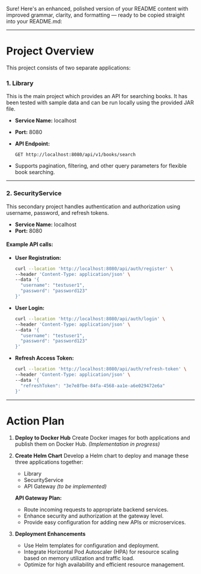 Sure! Here's an enhanced, polished version of your README content with improved grammar, clarity, and formatting — ready to be copied straight into your README.md:

---

# Project Overview

This project consists of two separate applications:

### 1. Library

This is the main project which provides an API for searching books. It has been tested with sample data and can be run locally using the provided JAR file.

* **Service Name:** localhost
* **Port:** 8080
* **API Endpoint:**

  ```
  GET http://localhost:8080/api/v1/books/search
  ```
* Supports pagination, filtering, and other query parameters for flexible book searching.

---

### 2. SecurityService

This secondary project handles authentication and authorization using username, password, and refresh tokens.

* **Service Name:** localhost
* **Port:** 8080

#### Example API calls:

* **User Registration:**

  ```bash
  curl --location 'http://localhost:8080/api/auth/register' \
  --header 'Content-Type: application/json' \
  --data '{
    "username": "testuser1",
    "password": "password123"
  }'
  ```

* **User Login:**

  ```bash
  curl --location 'http://localhost:8080/api/auth/login' \
  --header 'Content-Type: application/json' \
  --data '{
    "username": "testuser1",
    "password": "password123"
  }'
  ```

* **Refresh Access Token:**

  ```bash
  curl --location 'http://localhost:8080/api/auth/refresh-token' \
  --header 'Content-Type: application/json' \
  --data '{
    "refreshToken": "3e7e8fbe-84fa-4568-aa1e-a6e029472e6a"
  }'
  ```

---

# Action Plan

1. **Deploy to Docker Hub**
   Create Docker images for both applications and publish them on Docker Hub. *(Implementation in progress)*

2. **Create Helm Chart**
   Develop a Helm chart to deploy and manage these three applications together:

   * Library
   * SecurityService
   * API Gateway *(to be implemented)*

   **API Gateway Plan:**

   * Route incoming requests to appropriate backend services.
   * Enhance security and authorization at the gateway level.
   * Provide easy configuration for adding new APIs or microservices.

3. **Deployment Enhancements**

   * Use Helm templates for configuration and deployment.
   * Integrate Horizontal Pod Autoscaler (HPA) for resource scaling based on memory utilization and traffic load.
   * Optimize for high availability and efficient resource management.


